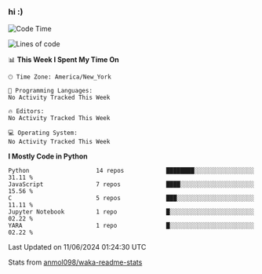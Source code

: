 ### hi :)

<!--START_SECTION:waka-->
![Code Time](http://img.shields.io/badge/Code%20Time-971%20hrs%2010%20mins-blue)

![Lines of code](https://img.shields.io/badge/From%20Hello%20World%20I%27ve%20Written-3.5%20million%20lines%20of%20code-blue)

📊 **This Week I Spent My Time On** 

```text
🕑︎ Time Zone: America/New_York

💬 Programming Languages: 
No Activity Tracked This Week

🔥 Editors: 
No Activity Tracked This Week

💻 Operating System: 
No Activity Tracked This Week
```

**I Mostly Code in Python** 

```text
Python                   14 repos            ████████░░░░░░░░░░░░░░░░░   31.11 % 
JavaScript               7 repos             ████░░░░░░░░░░░░░░░░░░░░░   15.56 % 
C                        5 repos             ███░░░░░░░░░░░░░░░░░░░░░░   11.11 % 
Jupyter Notebook         1 repo              █░░░░░░░░░░░░░░░░░░░░░░░░   02.22 % 
YARA                     1 repo              █░░░░░░░░░░░░░░░░░░░░░░░░   02.22 % 
```




 Last Updated on 11/06/2024 01:24:30 UTC
<!--END_SECTION:waka-->

Stats from [anmol098/waka-readme-stats](https://github.com/anmol098/waka-readme-stats)